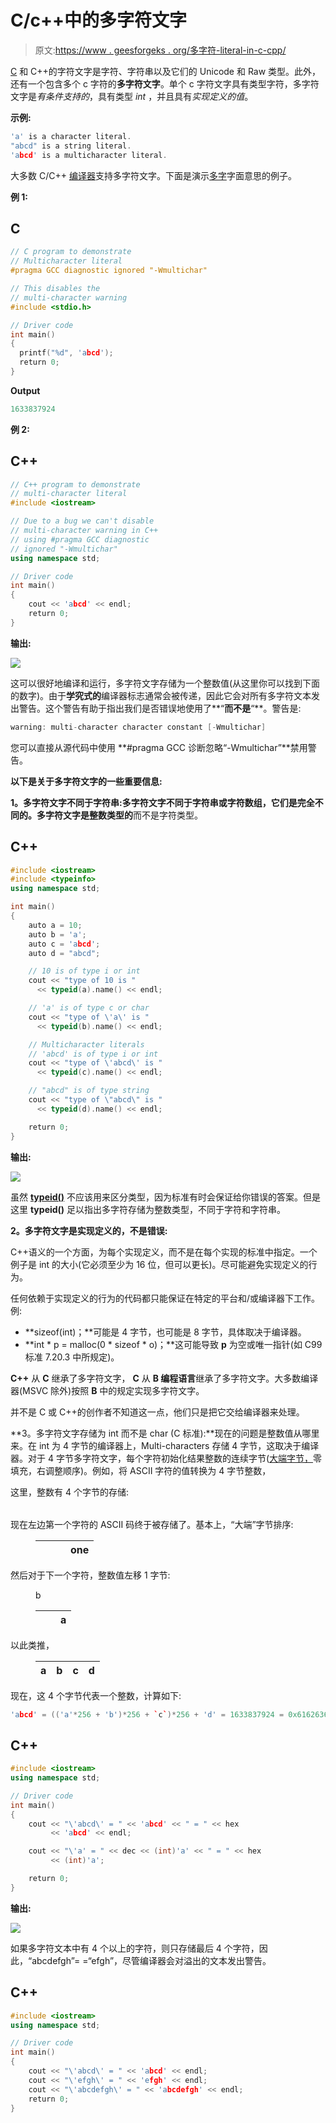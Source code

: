 # C/c++中的多字符文字

> 原文:[https://www . geesforgeks . org/多字符-literal-in-c-cpp/](https://www.geeksforgeeks.org/multi-character-literal-in-c-cpp/)

[C](https://www.geeksforgeeks.org/c-programming-language/) 和 C++的字符文字是字符、字符串以及它们的 Unicode 和 Raw 类型。此外，还有一个包含多个 c 字符的**多字符文字**。单个 c 字符文字具有类型字符，多字符文字是*有条件支持的*，具有类型 *int* ，并且具有*实现定义的值*。

**示例:**

```cpp
'a' is a character literal.
"abcd" is a string literal.
'abcd' is a multicharacter literal.
```

大多数 C/C++ [编译器](https://www.geeksforgeeks.org/phases-of-a-compiler/)支持多字符文字。下面是演示[多字](https://www.geeksforgeeks.org/assigning-multiple-characters-int-c-language/)字面意思的例子。

**例 1:**

## C

```cpp
// C program to demonstrate 
// Multicharacter literal
#pragma GCC diagnostic ignored "-Wmultichar"

// This disables the 
// multi-character warning
#include <stdio.h>

// Driver code
int main()
{
  printf("%d", 'abcd');
  return 0;
}
```

**Output**

```cpp
1633837924
```

**例 2:**

## C++

```cpp
// C++ program to demonstrate
// multi-character literal
#include <iostream>

// Due to a bug we can't disable
// multi-character warning in C++
// using #pragma GCC diagnostic
// ignored "-Wmultichar"
using namespace std;

// Driver code
int main()
{
    cout << 'abcd' << endl;
    return 0;
}
```

**输出:**

![](img/c9beea343bf0020a448190659de475a5.png)

这可以很好地编译和运行，多字符文字存储为一个整数值(从这里你可以找到下面的数字)。由于**学究式的**编译器标志通常会被传递，因此它会对所有多字符文本发出警告。这个警告有助于指出我们是否错误地使用了**“**而不是**“**。警告是:

```cpp
warning: multi-character character constant [-Wmultichar]
```

您可以直接从源代码中使用 **#pragma GCC 诊断忽略“-Wmultichar”**禁用警告。

**以下是关于多字符文字的一些重要信息:**

**1。多字符文字不同于字符串:**多字符文字不同于字符串或字符数组，它们是完全不同的。多字符文字是**整数类型的**而不是字符类型。

## C++

```cpp
#include <iostream>
#include <typeinfo>
using namespace std;

int main()
{
    auto a = 10;
    auto b = 'a';
    auto c = 'abcd';
    auto d = "abcd";

    // 10 is of type i or int
    cout << "type of 10 is "
      << typeid(a).name() << endl;

    // 'a' is of type c or char
    cout << "type of \'a\' is "
      << typeid(b).name() << endl;

    // Multicharacter literals
    // 'abcd' is of type i or int
    cout << "type of \'abcd\' is "
      << typeid(c).name() << endl;

    // "abcd" is of type string
    cout << "type of \"abcd\" is "
      << typeid(d).name() << endl;

    return 0;
}
```

**输出:**

![](img/0fb0e3bcbccd5692f4fd1c47363ad140.png)

虽然 [**typeid()**](https://www.geeksforgeeks.org/typeid-operator-in-c-with-examples/) 不应该用来区分类型，因为标准有时会保证给你错误的答案。但是这里 **typeid()** 足以指出多字符存储为整数类型，不同于字符和字符串。

**2。多字符文字是实现定义的，不是错误:**

C++语义的一个方面，为每个实现定义，而不是在每个实现的标准中指定。一个例子是 int 的大小(它必须至少为 16 位，但可以更长)。尽可能避免实现定义的行为。

任何依赖于实现定义的行为的代码都只能保证在特定的平台和/或编译器下工作。
例:

*   **sizeof(int)；**可能是 4 字节，也可能是 8 字节，具体取决于编译器。
*   **int * p = malloc(0 * sizeof * o)；**这可能导致 **p** 为空或唯一指针(如 C99 标准 7.20.3 中所规定)。

**C++** 从 **C** 继承了多字符文字， **C** 从 **B 编程语言**继承了多字符文字。大多数编译器(MSVC 除外)按照 **B** 中的规定实现多字符文字。

并不是 C 或 C++的创作者不知道这一点，他们只是把它交给编译器来处理。

**3。多字符文字存储为 int 而不是 char (C 标准):**现在的问题是整数值从哪里来。在 int 为 4 字节的编译器上，Multi-characters 存储 4 字节，这取决于编译器。对于 4 字节多字符文字，每个字符初始化结果整数的连续字节([大端字节，](https://www.geeksforgeeks.org/little-and-big-endian-mystery/)零填充，右调整顺序)。例如，将 ASCII 字符的值转换为 4 字节整数，

这里，整数有 4 个字节的存储:

<figure class="table">

|  |  |  |  |
| --- | --- | --- | --- |

</figure>

现在左边第一个字符的 ASCII 码终于被存储了。基本上，“大端”字节排序:

<figure class="table">

|  |  |  | one |
| --- | --- | --- | --- |

</figure>

然后对于下一个字符，整数值左移 1 字节:

<figure class="table">b

|  |  | a |
| --- | --- | --- |

</figure>

以此类推，

<figure class="table">

| a | b | c | d |
| --- | --- | --- | --- |

</figure>

现在，这 4 个字节代表一个整数，计算如下:

```cpp
'abcd' = (('a'*256 + 'b')*256 + `c`)*256 + 'd' = 1633837924 = 0x61626364 = '0xa0xb0xc0xd'
```

## C++

```cpp
#include <iostream>
using namespace std;

// Driver code
int main()
{
    cout << "\'abcd\' = " << 'abcd' << " = " << hex
         << 'abcd' << endl;

    cout << "\'a' = " << dec << (int)'a' << " = " << hex
         << (int)'a';

    return 0;
}
```

**输出:**

![](img/c957a2a79bee5b86cb435237f7e722a5.png)

如果多字符文本中有 4 个以上的字符，则只存储最后 4 个字符，因此，“abcdefgh”= =“efgh”，尽管编译器会对溢出的文本发出警告。

## C++

```cpp
#include <iostream>
using namespace std;

// Driver code
int main()
{
    cout << "\'abcd\' = " << 'abcd' << endl;
    cout << "\'efgh\' = " << 'efgh' << endl;
    cout << "\'abcdefgh\' = " << 'abcdefgh' << endl;
    return 0;
}
```